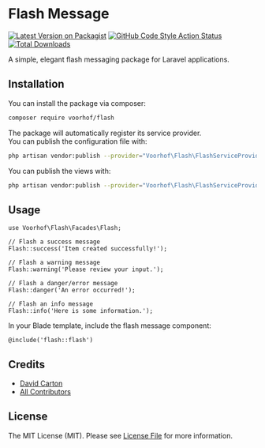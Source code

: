 # Flash Message

[![Latest Version on Packagist](https://img.shields.io/packagist/v/voorhof/flash.svg?style=flat-square)](https://packagist.org/packages/voorhof/flash)
[![GitHub Code Style Action Status](https://img.shields.io/github/actions/workflow/status/voorhof/flash/fix-php-code-style-issues.yml?branch=master&label=code%20style&style=flat-square)](https://github.com/voorhof/flash/actions?query=workflow%3A"Fix+PHP+code+style+issues"+branch%3Amaster)
[![Total Downloads](https://img.shields.io/packagist/dt/voorhof/flash.svg?style=flat-square)](https://packagist.org/packages/voorhof/flash)

A simple, elegant flash messaging package for Laravel applications.

## Installation

You can install the package via composer:

```bash
composer require voorhof/flash
```

The package will automatically register its service provider.  
You can publish the configuration file with: 

```bash
php artisan vendor:publish --provider="Voorhof\Flash\FlashServiceProvider" --tag="flash-config"
```

You can publish the views with:

```bash
php artisan vendor:publish --provider="Voorhof\Flash\FlashServiceProvider" --tag="flash-views"
```

## Usage

```
use Voorhof\Flash\Facades\Flash;

// Flash a success message
Flash::success('Item created successfully!');

// Flash a warning message
Flash::warning('Please review your input.');

// Flash a danger/error message
Flash::danger('An error occurred!');

// Flash an info message
Flash::info('Here is some information.');
```

In your Blade template, include the flash message component:

```
@include('flash::flash')
```

## Credits

- [David Carton](https://github.com/voorhof)
- [All Contributors](https://github.com/voorhof/cms/contributors)

## License

The MIT License (MIT). Please see [License File](LICENSE.md) for more information.
